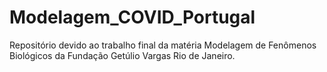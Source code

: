 # Modelagem_COVID_Portugal
Repositório devido ao trabalho final da matéria Modelagem de Fenômenos Biológicos da Fundação Getúlio Vargas Rio de Janeiro.
